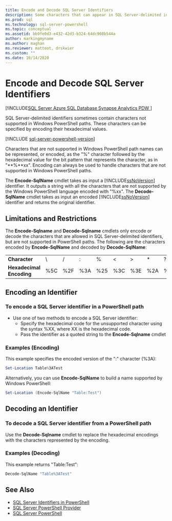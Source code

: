 ```yaml
---
title: Encode and Decode SQL Server Identifiers
description: Some characters that can appear in SQL Server-delimited identifiers are not supported in Windows PowerShell paths. Learn how to include them by representing them with their hexadecimal values.
ms.prod: sql
ms.technology: sql-server-powershell
ms.topic: conceptual
ms.assetid: bb9fe0d3-e432-42d3-b324-64dc908b544a
author: markingmyname
ms.author: maghan
ms.reviewer: matteot, drskwier
ms.custom: ""
ms.date: 10/14/2020
---
```


# Encode and Decode SQL Server Identifiers

[!INCLUDE[SQL Server Azure SQL Database Synapse Analytics PDW ](../includes/applies-to-version/sql-asdb-asdbmi-asa-pdw.md)]

SQL Server-delimited identifiers sometimes contain characters not supported in Windows PowerShell paths. These characters can be specified by encoding their hexadecimal values.

[!INCLUDE [sql-server-powershell-version](../includes/sql-server-powershell-version.md)]

Characters that are not supported in Windows PowerShell path names can be represented, or encoded, as the "%" character followed by the hexadecimal value for the bit pattern that represents the character, as in "**%**xx". Encoding can always be used to handle characters that are not supported in Windows PowerShell paths.

The **Encode-SqlName** cmdlet takes as input a [!INCLUDE[ssNoVersion](../includes/ssnoversion-md.md)] identifier. It outputs a string with all the characters that are not supported by the Windows PowerShell language encoded with "%xx". The **Decode-SqlName** cmdlet takes as input an encoded [!INCLUDE[ssNoVersion](../includes/ssnoversion-md.md)] identifier and returns the original identifier.  

## Limitations and Restrictions

The **Encode-Sqlname** and **Decode-Sqlname** cmdlets only encode or decode the characters that are allowed in SQL Server-delimited identifiers, but are not supported in PowerShell paths. The following are the characters encoded by **Encode-SqlName** and decoded by **Decode-SqlName**:

|||||||||||||
|-|-|-|-|-|-|-|-|-|-|-|-|
|**Character**|\ |/|:|%|\<|>|*|?|[|]|&#124;|  
|**Hexadecimal Encoding**|%5C|%2F|%3A|%25|%3C|%3E|%2A|%3F|%5B|%5D|%7C|

## Encoding an Identifier  

### To encode a SQL Server identifier in a PowerShell path

- Use one of two methods to encode a SQL Server identifier:
    - Specify the hexadecimal code for the unsupported character using the syntax %XX, where XX is the hexadecimal code.
    - Pass the identifier as a quoted string to the **Encode-Sqlname** cmdlet

### Examples (Encoding)

This example specifies the encoded version of the ":" character (%3A):

```powershell
Set-Location Table%3ATest
```

Alternatively, you can use **Encode-SqlName** to build a name supported by Windows PowerShell:

```powershell
Set-Location (Encode-SqlName "Table:Test")
```

## Decoding an Identifier

### To decode a SQL Server identifier from a PowerShell path

Use the **Decode-Sqlname** cmdlet to replace the hexadecimal encodings with the characters represented by the encoding.

### Examples (Decoding)

This example returns "Table:Test":

```powershell
Decode-SqlName "Table%3ATest"
```

## See Also

- [SQL Server Identifiers in PowerShell](sql-server-identifiers-in-powershell.md)
- [SQL Server PowerShell Provider](sql-server-powershell-provider.md)
- [SQL Server PowerShell](sql-server-powershell.md)  
